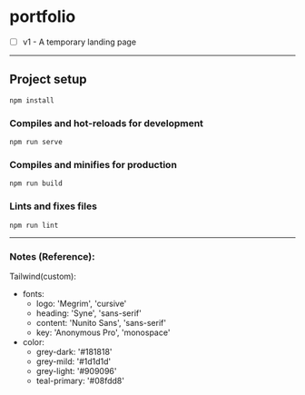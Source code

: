 # portfolio

- [ ] v1 - A temporary landing page
---
## Project setup
```
npm install
```

### Compiles and hot-reloads for development
```
npm run serve
```

### Compiles and minifies for production
```
npm run build
```

### Lints and fixes files
```
npm run lint
```
---
### Notes (Reference):
Tailwind(custom):
- fonts:
    - logo: 'Megrim', 'cursive' 
    - heading: 'Syne', 'sans-serif'
    - content: 'Nunito Sans', 'sans-serif'
    - key: 'Anonymous Pro', 'monospace'
- color:
    - grey-dark: '#181818'
    - grey-mild: '#1d1d1d'
    - grey-light: '#909096'
    - teal-primary: '#08fdd8'